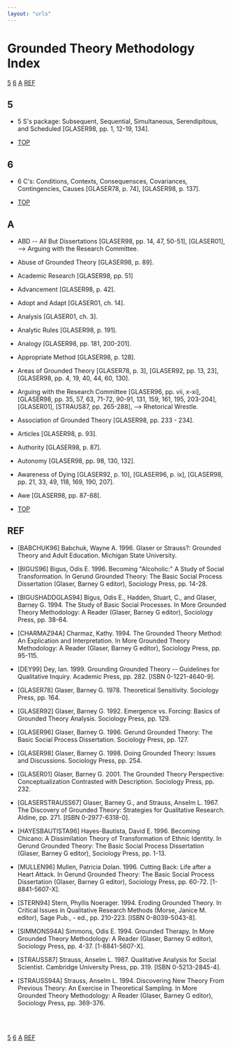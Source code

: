 ```yaml
---
layout: "urls"
---
```


# Grounded Theory Methodology Index

[5](#5)
[6](#6)
[A](#a)
[REF](#ref)

## 5 

* 5 S\'s package: Subsequent, Sequential, Simultaneous, Serendipitous, and Scheduled
  [GLASER98, pp. 1, 12-19, 134].

* [TOP](#)

## 6

* 6 C\'s: Conditions, Contexts, Consequensces, Covariances, Contingencies, Causes
  [GLASER78, p. 74],
  [GLASER98, p. 137].

* [TOP](#)

## A

* ABD -- All But Dissertations
  [GLASER98, pp. 14, 47, 50-51],
  [GLASER01],
  --&gt; Arguing with the Research Committee.

* Abuse of Grounded Theory
  [GLASER98, p. 89].

* Academic Research
  [GLASER98, pp. 51]

* Advancement
  [GLASER98, p. 42].

* Adopt and Adapt
  [GLASER01, ch. 14].

* Analysis
  [GLASER01, ch. 3].

* Analytic Rules
  [GLASER98, p. 191].

* Analogy
  [GLASER98, pp. 181, 200-201].

* Appropriate Method
  [GLASER98, p. 128].

* Areas of Grounded Theory
  [GLASER78, p. 3],
  [GLASER92, pp. 13, 23],
  [GLASER98, pp. 4, 19, 40, 44, 60, 130].

* Arguing with the Research Committee
  [GLASER96, pp. vii, x-xi],
  [GLASER98, pp. 35, 57, 63, 71-72, 90-91, 131, 159, 161, 195, 203-204],
  [GLASER01],
  [STRAUS87, pp. 265-288],
  --&gt; Rhetorical Wrestle.

* Association of Grounded Theory
  [GLASER98, pp. 233 - 234].

* Articles
  [GLASER98, p. 93].

* Authority
  [GLASER98, p. 87].

* Autonomy
  [GLASER98, pp. 98, 130, 132].

* Awareness of Dying
  [GLASER92, p. 10],
  [GLASER96, p. ix],
  [GLASER98, pp. 21, 33, 49, 118, 169, 190, 207].

* Awe
  [GLASER98, pp. 87-88].

* [TOP](#)

## REF

* [BABCHUK96] Babchuk, Wayne A. 1996. Glaser or Strauss?: Grounded Theory and Adult Education. Michigan State 
University.

* [BIGUS96] Bigus, Odis E. 1996. Becoming "Alcoholic:" A Study of Social Transformation. In Gerund Grounded Theory: The Basic Social Process Dissertation (Glaser, Barney G editor), Sociology Press, pp. 14-28.

* [BIGUSHADDGLAS94] Bigus, Odis E., Hadden, Stuart, C., and Glaser, Barney G. 1994. The Study of Basic Social Processes. In More Grounded Theory Methodology: A Reader (Glaser, Barney G editor), Sociology Press, pp. 38-64.

* [CHARMAZ94A] Charmaz, Kathy. 1994. The Grounded Theory Method: An Explication and Interpretation. In More Grounded Theory Methodology: A Reader (Glaser, Barney G editor), Sociology Press, pp. 95-115.

* [DEY99] Dey, Ian. 1999. Grounding Grounded Theory -- Guidelines for Qualitative Inquiry. Academic Press, pp. 282. [ISBN 0-1221-4640-9].

* [GLASER78] Glaser, Barney G. 1978. Theoretical Sensitivity. Sociology Press, pp. 164.

* [GLASER92] Glaser, Barney G. 1992. Emergence vs. Forcing: Basics of Grounded Theory Analysis. Sociology Press, pp. 129. 

* [GLASER96] Glaser, Barney G. 1996. Gerund Grounded Theory: The Basic Social Process Dissertation. Sociology Press, pp. 127. 

* [GLASER98] Glaser, Barney G. 1998. Doing Grounded Theory: Issues and Discussions. Sociology Press, pp. 254. 

* [GLASER01] Glaser, Barney G. 2001. The Grounded Theory Perspective: Conceptualization Contrasted with Description. Sociology Press, pp. 232. 

* [GLASERSTRAUSS67] Glaser, Barney G., and Strauss, Anselm L. 1967. The Discovery of Grounded Theory: Strategies for Qualitative Research. Aldine, pp. 271. [ISBN 0-2977-6318-0].

* [HAYESBAUTISTA96] Hayes-Bautista, David E. 1996. Becoming Chicano: A Dissimilation Theory of Transformation of Ethnic Identity. In Gerund Grounded Theory: The Basic Social Process Dissertation (Glaser, Barney G editor), Sociology Press, pp. 1-13. 

* [MULLEN96] Mullen, Patricia Dolan. 1996. Cutting Back: Life after a Heart Attack. In Gerund Grounded Theory: The Basic Social Process Dissertation (Glaser, Barney G editor), Sociology Press, pp. 60-72. [1-8841-5607-X].

* [STERN94] Stern, Phyllis Noerager. 1994. Eroding Grounded Theory. In Critical Issues in Qualitative Research Methods (Morse, Janice M. editor), Sage Pub., - ed., pp. 210-223. [ISBN 0-8039-5043-8].

* [SIMMONS94A] Simmons, Odis E. 1994. Grounded Therapy. In More Grounded Theory Methodology: A Reader (Glaser, Barney G editor), Sociology Press, pp. 4-37. [1-8841-5607-X].

* [STRAUSS87] Strauss, Anselm L. 1987. Qualitative Analysis for Social Scientist. Cambridge University Press, pp. 319.
[ISBN 0-5213-2845-4].

* [STRAUSS94A] Strauss, Anselm L. 1994. Discovering New Theory From Previous Theory: An Exercise in Theoretical Sampling. In More Grounded Theory Methodology: A Reader (Glaser, Barney G editor), Sociology Press, pp. 369-376. 

<br>
<br>

[5](#5)
[6](#6)
[A](#a)
[REF](#ref)

<br>
<br>

